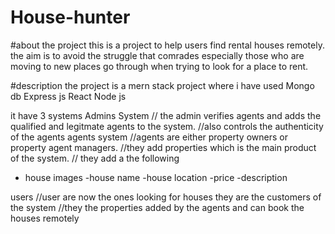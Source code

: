 # House-hunter
#about the project
this is a project to help users find rental houses remotely. 
the aim is to avoid the struggle that comrades especially those who are moving 
to new places go through when trying to look for a place to rent.

#description
the project is  a mern stack project where i have used 
Mongo db
Express js
React
Node js

it have 3 systems
Admins System
// the admin verifies agents and adds the qualified and legitmate agents to the system.
//also controls the authenticity of the agents
agents system
//agents are either property owners or property agent managers.
//they add properties which is the main product of the system.
// they add a the following
  - house images
  -house name
  -house location
  -price
  -description
  
 users
 //user are now the ones looking for houses they are the customers of the system
 //they the properties added by the agents and can book the houses remotely

